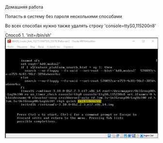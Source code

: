 Домашняя работа

Попасть в систему без пароля несколькими способами

Во всех способах нужно также удалять строку 'console=ttyS0,115200n8'

Способ 1. 'init=/bin/sh'
![alt text](screenshots/1.bmp "Описание будет тут")
